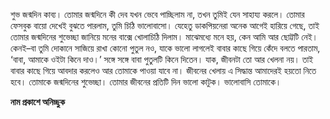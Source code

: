 শুভ জন্মদিন কাব্য। তোমার জন্মদিনে কী দেব যখন ভেবে পাচ্ছিলাম না, তখন তুমিই যেন সাহায্য করলে। তোমার ফেসবুক বায়ো দেখেই বুঝতে পারলাম, তুমি চিঠি ভালোবাসো। যেহেতু ডাকপিয়নেরা অনেক আগেই হারিয়ে গেছে, তাই তোমার জন্মদিনের শুভেচ্ছা জানিয়ে মনের বাক্সে খোলাচিঠি দিলাম। মাঝেমধ্যে মনে হয়, কেন আমি আর ছোট্টটি নেই। কেনই–বা তুমি দোকানে সাজিয়ে রাখা কোনো পুতুল নও, যাকে ভালো লাগলেই বাবার কাছে গিয়ে কেঁদে বলতে পারতাম, ‘বাবা, আমাকে ওইটা কিনে দাও।’ সঙ্গে সঙ্গে বাবা পুতুলটি কিনে দিতেন। যাক, জীবনটা তো আর খেলনা নয়। তাই বাবার কাছে গিয়ে আবদার করলেও আর তোমাকে পাওয়া যাবে না। জীবনের খেলায় এ সিদ্ধান্ত আমাদেরই হয়তো নিতে হবে। তোমাকে জন্মদিনের শুভেচ্ছা। তোমার জীবনের প্রতিটি দিন ভালো কাটুক। ভালোবাসি তোমাকে।

**নাম প্রকাশে অনিচ্ছুক**
